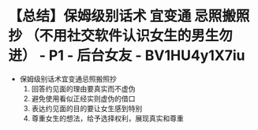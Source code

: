 # 【总结】保姆级别话术 宜变通 忌照搬照抄 （不用社交软件认识女生的男生勿进） - P1 - 后台女友 - BV1HU4y1X7iu

-   保姆级别话术宜变通忌照搬照抄
    1.  回答约见面的理由要真实而不虚伪
    2.  避免使用看似正经实则虚伪的借口
    3.  表达约见面的目的要让女生感到特别
    4.  尊重女生的想法，给予选择权利，展现真实和尊重